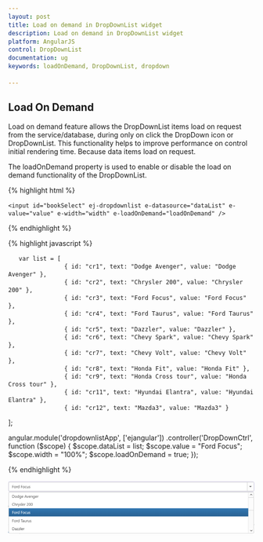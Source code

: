 ```yaml
---
layout: post
title: Load on demand in DropDownList widget
description: Load on demand in DropDownList widget
platform: AngularJS
control: DropDownList
documentation: ug
keywords: loadOnDemand, DropDownList, dropdown

---
```

## Load On Demand

Load on demand feature allows the DropDownList items load on request from the service/database, during only on click the DropDown icon or DropDownList. This functionality helps to improve performance on control initial rendering time. Because data items load on request. 

The loadOnDemand property is used to enable or disable the load on demand functionality of the DropDownList.

{% highlight html %}

    <input id="bookSelect" ej-dropdownlist e-datasource="dataList" e-value="value" e-width="width" e-loadOnDemand="loadOnDemand" />
          
     
{% endhighlight %}

{% highlight javascript %}
  
       var list = [
                    { id: "cr1", text: "Dodge Avenger", value: "Dodge Avenger" },
                    { id: "cr2", text: "Chrysler 200", value: "Chrysler 200" },
                    { id: "cr3", text: "Ford Focus", value: "Ford Focus" },
                    { id: "cr4", text: "Ford Taurus", value: "Ford Taurus" },
                    { id: "cr5", text: "Dazzler", value: "Dazzler" },
                    { id: "cr6", text: "Chevy Spark", value: "Chevy Spark" },
                    { id: "cr7", text: "Chevy Volt", value: "Chevy Volt" },
                    { id: "cr8", text: "Honda Fit", value: "Honda Fit" },
                    { id: "cr9", text: "Honda Cross tour", value: "Honda Cross tour" },
                    { id: "cr11", text: "Hyundai Elantra", value: "Hyundai Elantra" },
                    { id: "cr12", text: "Mazda3", value: "Mazda3" }
];

angular.module('dropdownlistApp', ['ejangular'])
.controller('DropDownCtrl', function ($scope) {
        $scope.dataList = list;
        $scope.value = "Ford Focus";
        $scope.width = "100%";
		$scope.loadOnDemand = true;
    });


{% endhighlight %}

![](LoadOnDemand_images/loadondemand.png)